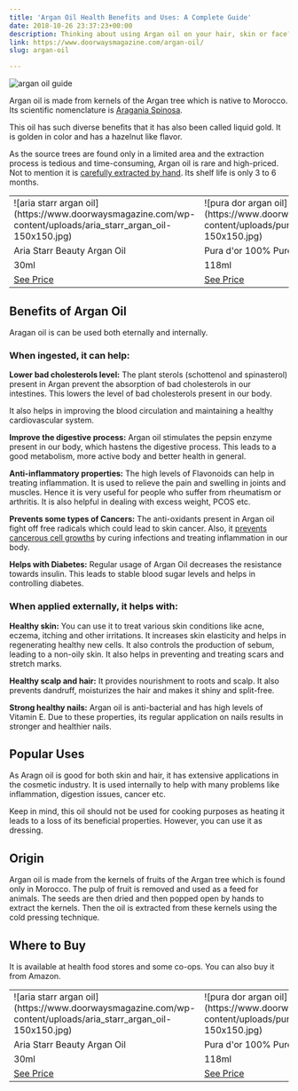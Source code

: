 ```yaml
---
title: 'Argan Oil Health Benefits and Uses: A Complete Guide'
date: 2018-10-26 23:37:23+00:00
description: Thinking about using Argan oil on your hair, skin or face? See what we discovered about the health benefits of Argan oil and where to get the best deal online.
link: https://www.doorwaysmagazine.com/argan-oil/
slug: argan-oil

---
```


![argan oil guide](http://www.doorwaysmagazine.com/wp-content/uploads/argan_oil_guide.jpg)

Argan oil is made from kernels of the Argan tree which is native to Morocco. Its scientific nomenclature is [Aragania Spinosa](http://en.wikipedia.org/wiki/Argan_oil). 

This oil has such diverse benefits that it has also been called liquid gold. It is golden in color and has a hazelnut like flavor. 

As the source trees are found only in a limited area and the extraction process is tedious and time-consuming, Argan oil is rare and high-priced. Not to mention it is [carefully extracted by hand](http://www.wsj.com/articles/SB10001424052702303768104577460504019108684). Its shelf life is only 3 to 6 months. 

<table >
<tr >

<td >![aria starr argan oil](https://www.doorwaysmagazine.com/wp-content/uploads/aria_starr_argan_oil-150x150.jpg)</td>

<td >![pura dor argan oil](https://www.doorwaysmagazine.com/wp-content/uploads/pura_dor_argan_oil-150x150.jpg)</td>

<td >![now foods organic argan oil](http://www.doorwaysmagazine.com/wp-content/uploads/now_foods_organic_argan_oil-150x150.jpg)</td>

<td >![instanatural argan oil](http://www.doorwaysmagazine.com/wp-content/uploads/instanatural_argan_oil-150x150.jpg)</td>
</tr>
<tr >

<td >Aria Starr Beauty Argan Oil</td>

<td >Pura d'or 100% Pure Argan Oil</td>

<td >Now Foods Organic Argan Oil</td>

<td >InstaNatural Organic Argan Oil</td>
</tr>
<tr>
<td>30ml</td>
<td >118ml</td>
<td >59ml</td>
<td >120ml</td>
</tr>
<tr>
<td><a href="https://www.amazon.com/dp/B00GMAWI66?tag=doorways-20" target="_blank" rel="nofollow">See Price</a>
</td>
<td ><a href="https://www.amazon.com/dp/B004Z209HS?tag=doorways-20" target="_blank" rel="nofollow">See Price</a>
</td>
<td><a href="https://www.amazon.com/dp/B007CDSFKU?tag=doorways-20" target="_blank" rel="nofollow">See Price</a>
</td>
<td ><a href="https://www.amazon.com/dp/B00H93NJLS?tag=doorways-20" target="_blank" rel="nofollow">See Price</a>
</td>
</tr>
</table>



## Benefits of Argan Oil



Aragan oil is can be used both eternally and internally. 



### When ingested, it can help:



**Lower bad cholesterols level:** The plant sterols (schottenol and spinasterol) present in Argan prevent the absorption of bad cholesterols in our intestines. This lowers the level of bad cholesterols present in our body. 

It also helps in improving the blood circulation and maintaining a healthy cardiovascular system. 

**Improve the digestive process:** Argan oil stimulates the pepsin enzyme present in our body, which hastens the digestive process. This leads to a good metabolism, more active body and better health in general.

**Anti-inflammatory properties:** The high levels of Flavonoids can help in treating inflammation. It is used to relieve the pain and swelling in joints and muscles. Hence it is very useful for people who suffer from rheumatism or arthritis. It is also helpful in dealing with excess weight, PCOS etc. 

**Prevents some types of Cancers:** The anti-oxidants present in Argan oil fight off free radicals which could lead to skin cancer. Also, it [prevents cancerous cell growths](http://www.ncbi.nlm.nih.gov/pubmed/22537213) by curing infections and treating inflammation in our body. 

**Helps with Diabetes:** Regular usage of Argan Oil decreases the resistance towards insulin. This leads to stable blood sugar levels and helps in controlling diabetes. 



### When applied externally, it helps with:



**Healthy skin:** You can use it to treat various skin conditions like acne, eczema, itching and other irritations. It increases skin elasticity and helps in regenerating healthy new cells. It also controls the production of sebum, leading to a non-oily skin. It also helps in preventing and treating scars and stretch marks. 

**Healthy scalp and hair:** It provides nourishment to roots and scalp. It also prevents dandruff, moisturizes the hair and makes it shiny and split-free.  

**Strong healthy nails:** Argan oil is anti-bacterial and has high levels of Vitamin E. Due to these properties, its regular application on nails results in stronger and healthier nails. 



## Popular Uses



As Aragn oil is good for both skin and hair, it has extensive applications in the cosmetic industry. It is used internally to help with many problems like inflammation, digestion issues, cancer etc. 

Keep in mind, this oil should not be used for cooking purposes as heating it leads to a loss of its beneficial properties. However, you can use it as dressing.   



## Origin



Argan oil is made from the kernels of fruits of the Argan tree which is found only in Morocco. The pulp of fruit is removed and used as a feed for animals. The seeds are then dried and then popped open by hands to extract the kernels. Then the oil is extracted from these kernels using the cold pressing technique. 



## Where to Buy



It is available at health food stores and some co-ops. You can also buy it from Amazon. 

<table>
<tr>
<td >![aria starr argan oil](https://www.doorwaysmagazine.com/wp-content/uploads/aria_starr_argan_oil-150x150.jpg)</td>
<td >![pura dor argan oil](https://www.doorwaysmagazine.com/wp-content/uploads/pura_dor_argan_oil-150x150.jpg)</td>
<td >![now foods organic argan oil](http://www.doorwaysmagazine.com/wp-content/uploads/now_foods_organic_argan_oil-150x150.jpg)</td>
<td >![instanatural argan oil](http://www.doorwaysmagazine.com/wp-content/uploads/instanatural_argan_oil-150x150.jpg)</td>
</tr>
<tr>
<td >Aria Starr Beauty Argan Oil</td>
<td>Pura d'or 100% Pure Argan Oil</td>
<td>Now Foods Organic Argan Oil</td>
<td>InstaNatural Organic Argan Oil</td>
</tr>
<tr>
<td>30ml</td>
<td >118ml</td>
<td >59ml</td>
<td >120ml</td>
</tr>
<tr>
<td><a href="https://www.amazon.com/dp/B00GMAWI66?tag=doorways-20" target="_blank" rel="nofollow">See Price</a>
</td>
<td ><a href="https://www.amazon.com/dp/B004Z209HS?tag=doorways-20" target="_blank" rel="nofollow">See Price</a>
</td>
<td><a href="https://www.amazon.com/dp/B007CDSFKU?tag=doorways-20" target="_blank" rel="nofollow">See Price</a>
</td>
<td ><a href="https://www.amazon.com/dp/B00H93NJLS?tag=doorways-20" target="_blank" rel="nofollow">See Price</a>
</td>
</tr>
</table>
